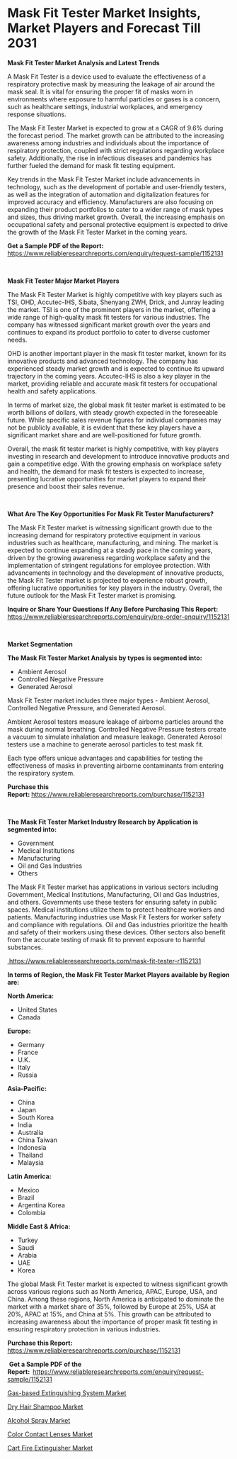 <p><h1>Mask Fit Tester Market Insights, Market Players and Forecast Till 2031</h1></p><p><strong>Mask Fit Tester Market Analysis and Latest Trends</strong></p>
<p><p>A Mask Fit Tester is a device used to evaluate the effectiveness of a respiratory protective mask by measuring the leakage of air around the mask seal. It is vital for ensuring the proper fit of masks worn in environments where exposure to harmful particles or gases is a concern, such as healthcare settings, industrial workplaces, and emergency response situations.</p><p>The Mask Fit Tester Market is expected to grow at a CAGR of 9.6% during the forecast period. The market growth can be attributed to the increasing awareness among industries and individuals about the importance of respiratory protection, coupled with strict regulations regarding workplace safety. Additionally, the rise in infectious diseases and pandemics has further fueled the demand for mask fit testing equipment.</p><p>Key trends in the Mask Fit Tester Market include advancements in technology, such as the development of portable and user-friendly testers, as well as the integration of automation and digitalization features for improved accuracy and efficiency. Manufacturers are also focusing on expanding their product portfolios to cater to a wider range of mask types and sizes, thus driving market growth. Overall, the increasing emphasis on occupational safety and personal protective equipment is expected to drive the growth of the Mask Fit Tester Market in the coming years.</p></p>
<p><strong>Get a Sample PDF of the Report:&nbsp;</strong> <a href="https://www.reliableresearchreports.com/enquiry/request-sample/1152131">https://www.reliableresearchreports.com/enquiry/request-sample/1152131</a></p>
<p>&nbsp;</p>
<p><strong>Mask Fit Tester Major Market Players</strong></p>
<p><p>The Mask Fit Tester Market is highly competitive with key players such as TSI, OHD, Accutec-IHS, Sibata, Shenyang ZWH, Drick, and Junray leading the market. TSI is one of the prominent players in the market, offering a wide range of high-quality mask fit testers for various industries. The company has witnessed significant market growth over the years and continues to expand its product portfolio to cater to diverse customer needs.</p><p>OHD is another important player in the mask fit tester market, known for its innovative products and advanced technology. The company has experienced steady market growth and is expected to continue its upward trajectory in the coming years. Accutec-IHS is also a key player in the market, providing reliable and accurate mask fit testers for occupational health and safety applications.</p><p>In terms of market size, the global mask fit tester market is estimated to be worth billions of dollars, with steady growth expected in the foreseeable future. While specific sales revenue figures for individual companies may not be publicly available, it is evident that these key players have a significant market share and are well-positioned for future growth.</p><p>Overall, the mask fit tester market is highly competitive, with key players investing in research and development to introduce innovative products and gain a competitive edge. With the growing emphasis on workplace safety and health, the demand for mask fit testers is expected to increase, presenting lucrative opportunities for market players to expand their presence and boost their sales revenue.</p></p>
<p>&nbsp;</p>
<p><strong>What Are The Key Opportunities For Mask Fit Tester Manufacturers?</strong></p>
<p><p>The Mask Fit Tester market is witnessing significant growth due to the increasing demand for respiratory protective equipment in various industries such as healthcare, manufacturing, and mining. The market is expected to continue expanding at a steady pace in the coming years, driven by the growing awareness regarding workplace safety and the implementation of stringent regulations for employee protection. With advancements in technology and the development of innovative products, the Mask Fit Tester market is projected to experience robust growth, offering lucrative opportunities for key players in the industry. Overall, the future outlook for the Mask Fit Tester market is promising.</p></p>
<p><strong>Inquire or Share Your Questions If Any Before Purchasing This Report:</strong> <a href="https://www.reliableresearchreports.com/enquiry/pre-order-enquiry/1152131">https://www.reliableresearchreports.com/enquiry/pre-order-enquiry/1152131</a></p>
<p>&nbsp;</p>
<p><strong>Market Segmentation</strong></p>
<p><strong>The Mask Fit Tester Market Analysis by types is segmented into:</strong></p>
<p><ul><li>Ambient Aerosol</li><li>Controlled Negative Pressure</li><li>Generated Aerosol</li></ul></p>
<p><p>Mask Fit Tester market includes three major types - Ambient Aerosol, Controlled Negative Pressure, and Generated Aerosol. </p><p>Ambient Aerosol testers measure leakage of airborne particles around the mask during normal breathing. Controlled Negative Pressure testers create a vacuum to simulate inhalation and measure leakage. Generated Aerosol testers use a machine to generate aerosol particles to test mask fit.</p><p>Each type offers unique advantages and capabilities for testing the effectiveness of masks in preventing airborne contaminants from entering the respiratory system.</p></p>
<p><strong>Purchase this Report:&nbsp;</strong><a href="https://www.reliableresearchreports.com/purchase/1152131">https://www.reliableresearchreports.com/purchase/1152131</a></p>
<p>&nbsp;</p>
<p><strong>The Mask Fit Tester Market Industry Research by Application is segmented into:</strong></p>
<p><ul><li>Government</li><li>Medical Institutions</li><li>Manufacturing</li><li>Oil and Gas Industries</li><li>Others</li></ul></p>
<p><p>The Mask Fit Tester market has applications in various sectors including Government, Medical Institutions, Manufacturing, Oil and Gas Industries, and others. Governments use these testers for ensuring safety in public spaces. Medical institutions utilize them to protect healthcare workers and patients. Manufacturing industries use Mask Fit Testers for worker safety and compliance with regulations. Oil and Gas industries prioritize the health and safety of their workers using these devices. Other sectors also benefit from the accurate testing of mask fit to prevent exposure to harmful substances.</p></p>
<p><a href="https://www.reliableresearchreports.com/mask-fit-tester-r1152131">&nbsp;https://www.reliableresearchreports.com/mask-fit-tester-r1152131</a></p>
<p><strong>In terms of Region, the Mask Fit Tester Market Players available by Region are:</strong></p>
<p>
    <p> <strong> North America: </strong>
        <ul>
            <li>United States</li>
            <li>Canada</li>
        </ul>
        </p> 
    <p> <strong> Europe: </strong>
        <ul>
            <li>Germany</li>
            <li>France</li>
            <li>U.K.</li>
            <li>Italy</li>
            <li>Russia</li>
        </ul>
        </p> 
    <p> <strong> Asia-Pacific: </strong>
        <ul>
            <li>China</li>
            <li>Japan</li>
            <li>South Korea</li>
            <li>India</li>
            <li>Australia</li>
            <li>China Taiwan</li>
            <li>Indonesia</li>
            <li>Thailand</li>
            <li>Malaysia</li>
        </ul>
        </p> 
    <p> <strong> Latin America: </strong>
        <ul>
            <li>Mexico</li>
            <li>Brazil</li>
            <li>Argentina Korea</li>
            <li>Colombia</li>
        </ul>
        </p> 
    <p> <strong> Middle East & Africa: </strong>
        <ul>
            <li>Turkey</li>
            <li>Saudi</li>
            <li>Arabia</li>
            <li>UAE</li>
            <li>Korea</li>
        </ul>
    </p>
    </p>
<p><p>The global Mask Fit Tester market is expected to witness significant growth across various regions such as North America, APAC, Europe, USA, and China. Among these regions, North America is anticipated to dominate the market with a market share of 35%, followed by Europe at 25%, USA at 20%, APAC at 15%, and China at 5%. This growth can be attributed to increasing awareness about the importance of proper mask fit testing in ensuring respiratory protection in various industries.</p></p>
<p><strong>Purchase this Report: </strong><a href="https://www.reliableresearchreports.com/purchase/1152131">https://www.reliableresearchreports.com/purchase/1152131</a></p>
<p>&nbsp;<strong>Get a Sample PDF of the Report:&nbsp;&nbsp;</strong><a href="https://www.reliableresearchreports.com/enquiry/request-sample/1152131">https://www.reliableresearchreports.com/enquiry/request-sample/1152131</a></p>
<p><strong></strong></p>
<p><p><a href="https://github.com/dimitrishawkinswaynenp91rgz/Market-Research-Report-List-3/blob/main/gas-based-extinguishing-system-market.md">Gas-based Extinguishing System Market</a></p><p><a href="https://medium.com/@tracey.skinner9085/dry-hair-shampoo-market-a-global-and-regional-analysis-focus-on-end-user-product-and-region-0ea336657944">Dry Hair Shampoo Market</a></p><p><a href="https://medium.com/@alishaseffanie64/global-alcohol-spray-market-focus-on-application-end-use-industry-type-equipment-and-region-6ef523d9892a">Alcohol Spray Market</a></p><p><a href="https://medium.com/@joshdavis1955/insights-into-color-contact-lenses-market-share-and-competitive-landscape-for-period-from-2024-to-fb3b70a15661">Color Contact Lenses Market</a></p><p><a href="https://github.com/changoleonlaverguenzanoexiste/Market-Research-Report-List-4/blob/main/cart-fire-extinguisher-market.md">Cart Fire Extinguisher Market</a></p></p>